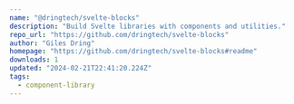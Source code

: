 ```yaml
---
name: "@dringtech/svelte-blocks"
description: "Build Svelte libraries with components and utilities."
repo_url: "https://github.com/dringtech/svelte-blocks"
author: "Giles Dring"
homepage: "https://github.com/dringtech/svelte-blocks#readme"
downloads: 1
updated: "2024-02-21T22:41:20.224Z"
tags: 
  - component-library
---
```

